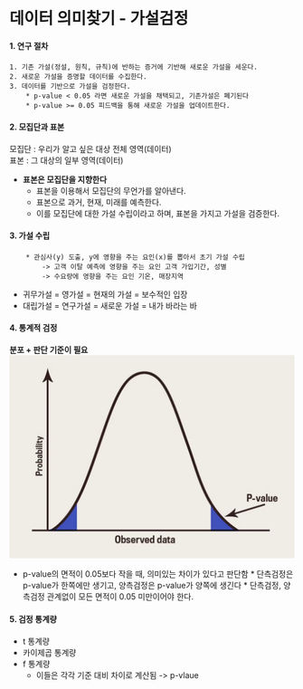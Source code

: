 # 데이터 의미찾기 - 가설검정

#### 1. 연구 절차

    1. 기존 가설(정설, 원칙, 규칙)에 반하는 증거에 기반해 새로운 가설을 세운다.
    2. 새로운 가설을 증명할 데이터를 수집한다.
    3. 데이터를 기반으로 가설을 검정한다.
        * p-value < 0.05 라면 새로운 가설을 채택되고, 기존가설은 폐기된다
        * p-value >= 0.05 피드백을 통해 새로운 가설을 업데이트한다.


#### 2. 모집단과 표본
모집단 : 우리가 알고 싶은 대상 전체 영역(데이터)</br>
표본 : 그 대상의 일부 영역(데이터)

* **표본은 모집단을 지향한다**
    * 표본을 이용해서 모집단의 무언가를 알아낸다.
    * 표본으로 과거, 현재, 미래를 예측한다.
    * 이를 모집단에 대한 가설 수립이라고 하며, 표본을 가지고 가설을 검증한다.


#### 3. 가설 수립
        * 관심사(y) 도출, y에 영향을 주는 요인(x)를 뽑아서 초기 가설 수립
            -> 고객 이탈 예측에 영향을 주는 요인 고객 가입기간, 성별
            -> 수요량에 영향을 주는 요인 기온, 매장지역

* 귀무가설 = 영가설 = 현재의 가설 = 보수적인 입장
* 대립가설 = 연구가설 = 새로운 가설 = 내가 바라는 바


#### 4. 통계적 검정

**분포 + 판단 기준이 필요**
![Alt text](image-3.png)
* p-value의 면적이 0.05보다 작을 때, 의미있는 차이가 있다고 판단함
        * 단측검정은 p-value가 한쪽에만 생기고, 양측검정은 p-value가 양쪽에 생긴다
        * 단측검정, 양측검정 관계없이 모든 면적이 0.05 미만이어야 한다.


#### 5. 검정 통계량
* t 통계량
* 카이제곱 통계량
* f 통계량
    * 이들은 각각 기준 대비 차이로 계산됨 -> p-vlaue